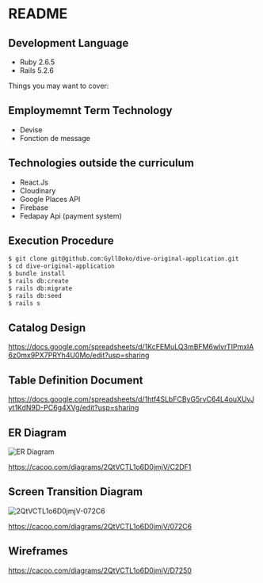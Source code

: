 # README

## Development Language

- Ruby 2.6.5
- Rails 5.2.6

Things you may want to cover:

## Employmemnt Term Technology

- Devise
- Fonction de message

## Technologies outside the curriculum

- React.Js
- Cloudinary
- Google Places API
- Firebase
- Fedapay Api (payment system)

## Execution Procedure

```bash
$ git clone git@github.com:GyllDoko/dive-original-application.git
$ cd dive-original-application
$ bundle install
$ rails db:create
$ rails db:migrate
$ rails db:seed
$ rails s
```

## Catalog Design

https://docs.google.com/spreadsheets/d/1KcFEMuLQ3mBFM6wlvrTIPmxIA6z0mx9PX7PRYh4U0Mo/edit?usp=sharing

## Table Definition Document

https://docs.google.com/spreadsheets/d/1htf4SLbFCByG5rvC64L4ouXUvJyt1KdN9D-PC6g4XVg/edit?usp=sharing

## ER Diagram

![ER Diagram](https://user-images.githubusercontent.com/58073797/135597564-e825e66d-0569-4279-aaea-1084ec2ce4fc.png)

https://cacoo.com/diagrams/2QtVCTL1o6D0jmjV/C2DF1

## Screen Transition Diagram

![2QtVCTL1o6D0jmjV-072C6](https://user-images.githubusercontent.com/58073797/135506744-ddca766f-13e6-4bf6-a6c2-9d1514815663.png)

https://cacoo.com/diagrams/2QtVCTL1o6D0jmjV/072C6

## Wireframes

https://cacoo.com/diagrams/2QtVCTL1o6D0jmjV/D7250
